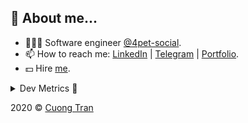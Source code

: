 ## 🦄 About me...

- 🧑🏻‍💻 Software engineer [@4pet-social](https://github.com/4pet-social).
- 📫 How to reach me: [LinkedIn](https://linkedin.com/in/103cuong) | [Telegram](https://t.me/cuong103) | [Portfolio](https://103cuong.github.io/).
- 💵 Hire [me](mailto:103cuong@gmail.com).

<details><summary>Dev Metrics 💅</summary>

<!--START_SECTION:waka-->
![Profile Views](http://img.shields.io/badge/Profile%20Views-57-blue)

![Lines of code](https://img.shields.io/badge/From%20Hello%20World%20I%27ve%20Written-17.6%20million%20lines%20of%20code-blue)

**🐱 My Github Data** 

> 🏆 2,135 Contributions in the Year 2020
 > 
> 📦 494.1 kB Used in Github's Storage 
 > 
> 💼 Opted to Hire
 > 
> 📜 148 Public Repositories
 > 
> 🔑 0 Private Repository 
 > 
**I'm a Night 🦉** 

```text
🌞 Morning    82 commits     ███░░░░░░░░░░░░░░░░░░░░░░   11.78% 
🌆 Daytime    212 commits    ███████░░░░░░░░░░░░░░░░░░   30.46% 
🌃 Evening    264 commits    █████████░░░░░░░░░░░░░░░░   37.93% 
🌙 Night      138 commits    █████░░░░░░░░░░░░░░░░░░░░   19.83%

```
📅 **I'm Most Productive on Thursday** 

```text
Monday       78 commits     ██░░░░░░░░░░░░░░░░░░░░░░░   11.21% 
Tuesday      102 commits    ███░░░░░░░░░░░░░░░░░░░░░░   14.66% 
Wednesday    78 commits     ██░░░░░░░░░░░░░░░░░░░░░░░   11.21% 
Thursday     144 commits    █████░░░░░░░░░░░░░░░░░░░░   20.69% 
Friday       87 commits     ███░░░░░░░░░░░░░░░░░░░░░░   12.5% 
Saturday     96 commits     ███░░░░░░░░░░░░░░░░░░░░░░   13.79% 
Sunday       111 commits    ████░░░░░░░░░░░░░░░░░░░░░   15.95%

```


📊 **This Week I Spent My Time On** 

```text
⌚︎ Time Zone: Asia/Ho_Chi_Minh

💬 Programming Languages: 
TypeScript               9 hrs 48 mins       ██████████░░░░░░░░░░░░░░░   43.32% 
Go                       4 hrs 44 mins       █████░░░░░░░░░░░░░░░░░░░░   20.91% 
YAML                     4 hrs 4 mins        ████░░░░░░░░░░░░░░░░░░░░░   18.01% 
JSON                     1 hr 37 mins        █░░░░░░░░░░░░░░░░░░░░░░░░   7.15% 
Bash                     51 mins             █░░░░░░░░░░░░░░░░░░░░░░░░   3.8%

🔥 Editors: 
WebStorm                 12 hrs 8 mins       █████████████░░░░░░░░░░░░   53.61% 
VS Code                  5 hrs 56 mins       ██████░░░░░░░░░░░░░░░░░░░   26.25% 
GoLand                   4 hrs 33 mins       █████░░░░░░░░░░░░░░░░░░░░   20.14%

💻 Operating System: 
Linux                    16 hrs 39 mins      ██████████████████░░░░░░░   73.55% 
Mac                      5 hrs 59 mins       ██████░░░░░░░░░░░░░░░░░░░   26.45%

```

**I Mostly Code in TypeScript** 

```text
TypeScript               46 repos            ███████████░░░░░░░░░░░░░░   46.94% 
JavaScript               24 repos            ██████░░░░░░░░░░░░░░░░░░░   24.49% 
Go                       14 repos            ███░░░░░░░░░░░░░░░░░░░░░░   14.29% 
Dockerfile               4 repos             █░░░░░░░░░░░░░░░░░░░░░░░░   4.08% 
Shell                    3 repos             ░░░░░░░░░░░░░░░░░░░░░░░░░   3.06%

```



<!--END_SECTION:waka-->
</details>

2020 © [Cuong Tran](https://github.com/103cuong)

